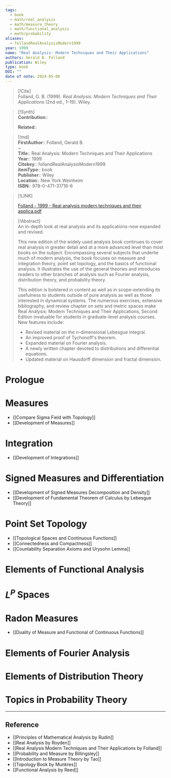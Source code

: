 ```yaml
---
tags:
  - book
  - math/real_analysis
  - math/measure_theory
  - math/functional_analysis
  - math/probability
aliases:
  - follandRealAnalysisModern1999
year: 1999
name: "Real Analysis: Modern Techniques and Their Applications"
authors: Gerald B. Folland
publication: Wiley
type: book
DOI: ""
date of note: 2024-05-06
---
```


> [!Cite]  
> Folland, G. B. (1999). _Real Analysis: Modern Techniques and Their Applications_ (2nd ed., 1–19). Wiley.

>[!Synth]  
>**Contribution**::  
>  
>**Related**::   
>  
  
>[!md]  
> **FirstAuthor**:: Folland, Gerald B.  
~  
> **Title**:: Real Analysis: Modern Techniques and Their Applications  
> **Year**:: 1999  
> **Citekey**:: follandRealAnalysisModern1999  
> **itemType**:: book  
> **Publisher**:: Wiley  
> **Location**:: New York Weinheim  
> **ISBN**:: 978-0-471-31716-6  

> [!LINK]  
> 
> [Folland - 1999 - Real analysis modern techniques and their applica.pdf](file:///home/lukexie/Documents/Papers/storage/W95NL9JM/Folland%20-%201999%20-%20Real%20analysis%20modern%20techniques%20and%20their%20applica.pdf) 
>  

> [!Abstract]  
> An in-depth look at real analysis and its applications-now expanded and revised.
> 
> This new edition of the widely used analysis book continues to cover real analysis in greater detail and at a more advanced level than most books on the subject. Encompassing several subjects that underlie much of modern analysis, the book focuses on measure and integration theory, point set topology, and the basics of functional analysis. It illustrates the use of the general theories and introduces readers to other branches of analysis such as Fourier analysis, distribution theory, and probability theory.
> 
> This edition is bolstered in content as well as in scope-extending its usefulness to students outside of pure analysis as well as those interested in dynamical systems. The numerous exercises, extensive bibliography, and review chapter on sets and metric spaces make Real Analysis: Modern Techniques and Their Applications, Second Edition invaluable for students in graduate-level analysis courses. New features include:
>- Revised material on the n-dimensional Lebesgue integral.
>- An improved proof of Tychonoff's theorem.
>- Expanded material on Fourier analysis.
>- A newly written chapter devoted to distributions and differential equations.
>- Updated material on Hausdorff dimension and fractal dimension.  



# Prologue



# Measures

- [[Compare Sigma Field with Topology]]
- [[Development of Measures]]

# Integration

- [[Development of Integrations]]

# Signed Measures and Differentiation

- [[Development of Signed Measures Decomposition and Density]]
- [[Development of Fundamental Theorem of Calculus by Lebesgue Theory]]

# Point Set Topology

- [[Topological Spaces and Continuous Functions]]
- [[Connectedness and Compactness]]
- [[Countability Separation Axioms and Urysohn Lemma]]

# Elements of Functional Analysis



# $L^P$ Spaces



# Radon Measures

- [[Duality of Measure and Functional of Continuous Functions]]

# Elements of Fourier Analysis



# Elements of Distribution Theory



# Topics in Probability Theory





----
## Reference


- [[Principles of Mathematical Analysis by Rudin]]
- [[Real Analysis by Royden]]
- [[Real Analysis Modern Techniques and Their Applications by Folland]]
- [[Probability and Measure by Billingsley]]
- [[Introduction to Measure Theory by Tao]]
- [[Topology Book by Munkres]]
- [[Functional Analysis by Reed]]